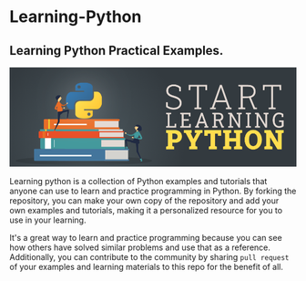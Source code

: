 # Learning-Python
## Learning Python Practical Examples.

![Learn-Python](img/Code.png)

Learning python is a collection of Python examples and tutorials that anyone can use to learn and practice programming in Python. By forking the repository, you can make your own copy of the repository and add your own examples and tutorials, making it a personalized resource for you to use in your learning.

It's a great way to learn and practice programming because you can see how others have solved similar problems and use that as a reference. Additionally, you can contribute to the community by sharing `pull request` of your examples and learning materials to this repo for the benefit of all.
